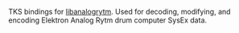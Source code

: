 TKS bindings for [libanalogrytm](../libanalogrytm/). Used for decoding, modifying, and encoding Elektron Analog Rytm drum computer SysEx data.
